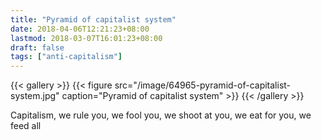```yaml
---
title: "Pyramid of capitalist system"
date: 2018-04-06T12:21:23+08:00
lastmod: 2018-03-07T16:01:23+08:00
draft: false
tags: ["anti-capitalism"]
---
```


{{< gallery >}}
  {{< figure src="/image/64965-pyramid-of-capitalist-system.jpg" caption="Pyramid of capitalist system" >}}
{{< /gallery >}}

Capitalism, we rule you, we fool you, we shoot at you, we eat for you, we feed all
<!--more-->